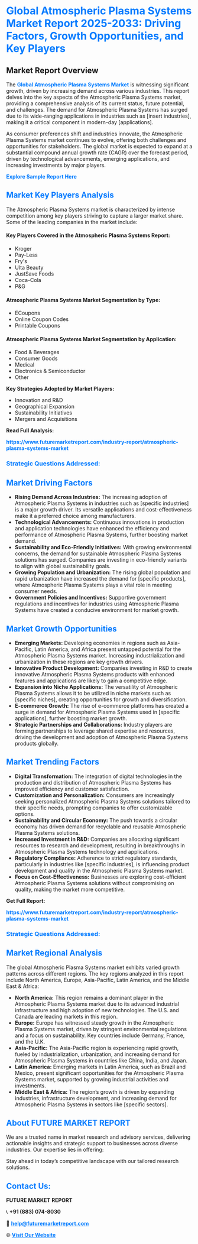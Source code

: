 <h1 style="color: #007BFF;">Global Atmospheric Plasma Systems Market Report 2025-2033: Driving Factors, Growth Opportunities, and Key Players</h1>

<section id="overview">
<h2>Market Report Overview</h2>
<p>The <a href="https://www.futuremarketreport.com/industry-report/atmospheric-plasma-systems-market" style="color: #007BFF; text-decoration: none;"><strong>Global Atmospheric Plasma Systems Market</strong></a> is witnessing significant growth, driven by increasing demand across various industries. This report delves into the key aspects of the Atmospheric Plasma Systems market, providing a comprehensive analysis of its current status, future potential, and challenges. The demand for Atmospheric Plasma Systems has surged due to its wide-ranging applications in industries such as [insert industries], making it a critical component in modern-day [applications].</p>
<p>As consumer preferences shift and industries innovate, the Atmospheric Plasma Systems market continues to evolve, offering both challenges and opportunities for stakeholders. The global market is expected to expand at a substantial compound annual growth rate (CAGR) over the forecast period, driven by technological advancements, emerging applications, and increasing investments by major players.</p>
</section>

<section id="overview">
<p><a href="https://www.futuremarketreport.com/request-sample/reportId=33873" style="color: #007BFF; text-decoration: none;"><strong>Explore Sample Report Here</strong></a></p>
</section>

<section id="key-players">
<h2 style="color: #007BFF;">Market Key Players Analysis</h2>
<p>The Atmospheric Plasma Systems market is characterized by intense competition among key players striving to capture a larger market share. Some of the leading companies in the market include:</p>
<h4>Key Players Covered in the Atmospheric Plasma Systems Report:</h4>
<ul><li>Kroger</li><li>Pay-Less</li><li>Fry&#039;s</li><li>Ulta Beauty</li><li>JustSave Foods</li><li>Coca-Cola</li><li>P&amp;G</li></ul>
<h4>Atmospheric Plasma Systems Market Segmentation by Type:</h4>
<ul><li>ECoupons</li><li>Online Coupon Codes</li><li>Printable Coupons</li></ul>

<h4>Atmospheric Plasma Systems Market Segmentation by Application:</h4>
<ul><li>Food &amp; Beverages</li><li>Consumer Goods</li><li>Medical</li><li>Electronics &amp; Semiconductor</li><li>Other</li></ul>
<p><strong>Key Strategies Adopted by Market Players:</strong></p>
<ul>
<li>Innovation and R&D</li>
<li>Geographical Expansion</li>
<li>Sustainability Initiatives</li>
<li>Mergers and Acquisitions</li>
</ul>
</section>

<section>
<p><strong>Read Full Analysis: </strong></p><a href="https://www.futuremarketreport.com/industry-report/atmospheric-plasma-systems-market" style="color: #007BFF; text-decoration: none;"><strong>https://www.futuremarketreport.com/industry-report/atmospheric-plasma-systems-market</strong></a>
<h3 style="color: #007BFF;">Strategic Questions Addressed:</h3>
</section>

<section id="driving-factors">
<h2 style="color: #007BFF;">Market Driving Factors</h2>
<ul>
<li><strong>Rising Demand Across Industries:</strong> The increasing adoption of Atmospheric Plasma Systems in industries such as [specific industries] is a major growth driver. Its versatile applications and cost-effectiveness make it a preferred choice among manufacturers.</li>
<li><strong>Technological Advancements:</strong> Continuous innovations in production and application technologies have enhanced the efficiency and performance of Atmospheric Plasma Systems, further boosting market demand.</li>
<li><strong>Sustainability and Eco-Friendly Initiatives:</strong> With growing environmental concerns, the demand for sustainable Atmospheric Plasma Systems solutions has surged. Companies are investing in eco-friendly variants to align with global sustainability goals.</li>
<li><strong>Growing Population and Urbanization:</strong> The rising global population and rapid urbanization have increased the demand for [specific products], where Atmospheric Plasma Systems plays a vital role in meeting consumer needs.</li>
<li><strong>Government Policies and Incentives:</strong> Supportive government regulations and incentives for industries using Atmospheric Plasma Systems have created a conducive environment for market growth.</li>
</ul>
</section>

<section id="growth-opportunities">
<h2 style="color: #007BFF;">Market Growth Opportunities</h2>
<ul>
<li><strong>Emerging Markets:</strong> Developing economies in regions such as Asia-Pacific, Latin America, and Africa present untapped potential for the Atmospheric Plasma Systems market. Increasing industrialization and urbanization in these regions are key growth drivers.</li>
<li><strong>Innovative Product Development:</strong> Companies investing in R&D to create innovative Atmospheric Plasma Systems products with enhanced features and applications are likely to gain a competitive edge.</li>
<li><strong>Expansion into Niche Applications:</strong> The versatility of Atmospheric Plasma Systems allows it to be utilized in niche markets such as [specific niches], creating opportunities for growth and diversification.</li>
<li><strong>E-commerce Growth:</strong> The rise of e-commerce platforms has created a surge in demand for Atmospheric Plasma Systems used in [specific applications], further boosting market growth.</li>
<li><strong>Strategic Partnerships and Collaborations:</strong> Industry players are forming partnerships to leverage shared expertise and resources, driving the development and adoption of Atmospheric Plasma Systems products globally.</li>
</ul>
</section>

<section id="trending-factors">
<h2 style="color: #007BFF;">Market Trending Factors</h2>
<ul>
<li><strong>Digital Transformation:</strong> The integration of digital technologies in the production and distribution of Atmospheric Plasma Systems has improved efficiency and customer satisfaction.</li>
<li><strong>Customization and Personalization:</strong> Consumers are increasingly seeking personalized Atmospheric Plasma Systems solutions tailored to their specific needs, prompting companies to offer customizable options.</li>
<li><strong>Sustainability and Circular Economy:</strong> The push towards a circular economy has driven demand for recyclable and reusable Atmospheric Plasma Systems solutions.</li>
<li><strong>Increased Investment in R&D:</strong> Companies are allocating significant resources to research and development, resulting in breakthroughs in Atmospheric Plasma Systems technology and applications.</li>
<li><strong>Regulatory Compliance:</strong> Adherence to strict regulatory standards, particularly in industries like [specific industries], is influencing product development and quality in the Atmospheric Plasma Systems market.</li>
<li><strong>Focus on Cost-Effectiveness:</strong> Businesses are exploring cost-efficient Atmospheric Plasma Systems solutions without compromising on quality, making the market more competitive.</li>
</ul>
</section>

<section>
<p><strong>Get Full Report: </strong></p><a href="https://www.futuremarketreport.com/industry-report/atmospheric-plasma-systems-market" style="color: #007BFF; text-decoration: none;"><strong>https://www.futuremarketreport.com/industry-report/atmospheric-plasma-systems-market</strong></a>
<h3 style="color: #007BFF;">Strategic Questions Addressed:</h3>
</section>


<section id="regional-analysis">
<h2 style="color: #007BFF;">Market Regional Analysis</h2>
<p>The global Atmospheric Plasma Systems market exhibits varied growth patterns across different regions. The key regions analyzed in this report include North America, Europe, Asia-Pacific, Latin America, and the Middle East & Africa:</p>
<ul>
<li><strong>North America:</strong> This region remains a dominant player in the Atmospheric Plasma Systems market due to its advanced industrial infrastructure and high adoption of new technologies. The U.S. and Canada are leading markets in this region.</li>
<li><strong>Europe:</strong> Europe has witnessed steady growth in the Atmospheric Plasma Systems market, driven by stringent environmental regulations and a focus on sustainability. Key countries include Germany, France, and the U.K.</li>
<li><strong>Asia-Pacific:</strong> The Asia-Pacific region is experiencing rapid growth, fueled by industrialization, urbanization, and increasing demand for Atmospheric Plasma Systems in countries like China, India, and Japan.</li>
<li><strong>Latin America:</strong> Emerging markets in Latin America, such as Brazil and Mexico, present significant opportunities for the Atmospheric Plasma Systems market, supported by growing industrial activities and investments.</li>
<li><strong>Middle East & Africa:</strong> The region’s growth is driven by expanding industries, infrastructure development, and increasing demand for Atmospheric Plasma Systems in sectors like [specific sectors].</li>
</ul>
</section>

<footer>
<h2 style="color: #007BFF;">About FUTURE MARKET REPORT</h2>
<p>We are a trusted name in market research and advisory services, delivering actionable insights and strategic support to businesses across diverse industries. Our expertise lies in offering:</p>

<p>Stay ahead in today’s competitive landscape with our tailored research solutions.</p>

<h2 style="color: #007BFF;">Contact Us:</h2>
<p><strong>FUTURE MARKET REPORT</strong></p>
<p>📞 <strong>+91 (883) 074-8030</strong></p>
<p>📧 <strong><a href="mailto:help@futuremarketreport.com" style="color: #007BFF;">help@futuremarketreport.com</a></strong></p>
<p>🌐 <strong><a href="https://www.futuremarketreport.com/" style="color: #007BFF;">Visit Our Website</a></strong></p>
</footer>